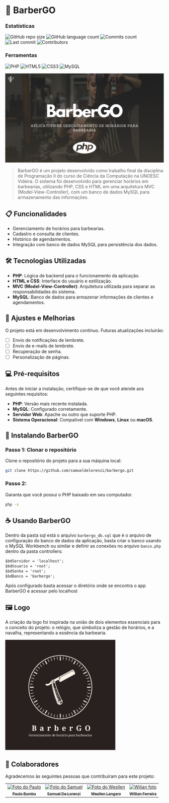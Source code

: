 # 💈 BarberGO

### Estatísticas
![GitHub repo size](https://img.shields.io/github/repo-size/samueldelorenzi/barbergo?style=for-the-badge)
![GitHub language count](https://img.shields.io/github/languages/count/samueldelorenzi/barbergo?style=for-the-badge)
![Commits count](https://img.shields.io/github/commit-activity/t/samueldelorenzi/barbergo?style=for-the-badge)
![Last commit](https://img.shields.io/github/last-commit/samueldelorenzi/barbergo?style=for-the-badge)
![Contributors](https://img.shields.io/github/contributors/samueldelorenzi/barbergo?style=for-the-badge)

### Ferramentas
![PHP](https://img.shields.io/badge/PHP-000000?style=for-the-badge&logo=php&logoColor=white&logoSize=auto&color=787cb5)
![HTML5](https://img.shields.io/badge/HTML-000000?style=for-the-badge&logo=html5&logoColor=white&logoSize=auto&color=orange)
![CSS3](https://img.shields.io/badge/CSS-000000?style=for-the-badge&logo=css3&logoColor=white&logoSize=auto&color=blue)
![MySQL](https://img.shields.io/badge/MYSQL-blue?style=for-the-badge&logo=mysql&logoColor=white&logoSize=auto)

<img src="https://github.com/samueldelorenzi/barbergo/blob/main/assets/img/readme_image.png" alt="BarberGO">

> BarberGO é um projeto desenvolvido como trabalho final da disciplina de Programação II do curso de Ciência da Computação na UNOESC Videira. O sistema foi desenvolvido para gerenciar horários em barbearias, utilizando PHP, CSS e HTML em uma arquitetura MVC (Model-View-Controller), com um banco de dados MySQL para armazenamento das informações.

## 📋 Funcionalidades

- Gerenciamento de horários para barbearias.
- Cadastro e consulta de clientes.
- Histórico de agendamentos.
- Integração com banco de dados MySQL para persistência dos dados.

## 🛠️ Tecnologias Utilizadas

- **PHP**: Lógica de backend para o funcionamento da aplicação.
- **HTML e CSS**: Interface do usuário e estilização.
- **MVC (Model-View-Controller)**: Arquitetura utilizada para separar as responsabilidades do sistema.
- **MySQL**: Banco de dados para armazenar informações de clientes e agendamentos.

## 📅 Ajustes e Melhorias

O projeto está em desenvolvimento contínuo. Futuras atualizações incluirão:

- [ ] Envio de notificações de lembrete.
- [ ] Envio de e-mails de lembrete.
- [ ] Recuperação de senha.
- [ ] Personalização de páginas.

## 💻 Pré-requisitos

Antes de iniciar a instalação, certifique-se de que você atende aos seguintes requisitos:

- **PHP**: Versão mais recente instalada.
- **MySQL**: Configurado corretamente.
- **Servidor Web**: Apache ou outro que suporte PHP.
- **Sistema Operacional**: Compatível com **Windows**, **Linux** ou **macOS**.

## 🚀 Instalando BarberGO

### Passo 1: Clonar o repositório

Clone o repositório do projeto para a sua máquina local:

```bash
git clone https://github.com/samueldelorenzi/barbergo.git
```

### Passo 2:

Garanta que você possui o PHP baixado em seu computador.

```bash
php -v
```

## ☕ Usando BarberGO

Dentro da pasta sql está o arquivo ```barbergo_db.sql``` que é o arquivo de configuração do banco de dados da aplicação, basta criar o banco usando o MySQL Workbench ou similar e definir as conexões no arquivo ```banco.php``` dentro da pasta controllers:
```
$bdServidor = 'localhost';
$bdUsuario = 'root';
$bdSenha = 'root';
$bdBanco = 'barbergo';
```
Após configurado basta acessar o diretório onde se encontra o app BarberGO e acessar pelo localhost

## 🖼️ Logo

A criação da logo foi inspirada na união de dois elementos essenciais para o conceito do projeto: o relógio, que simboliza a gestão de horários, e a navalha, representando a essência da barbearia.

<img src="https://github.com/samueldelorenzi/barbergo/blob/main/assets/img/barbergologo.jpg" alt="BarberGO logo" width="350px" height="350px">

## 🤝 Colaboradores

Agradecemos às seguintes pessoas que contribuíram para este projeto:

<table>
  <tr>
    <td align="center">
      <a href="https://www.linkedin.com/in/paulo-m%C3%A1rio-valente-bumba-126405260/" title="LinkedIn">
        <img src="https://media.licdn.com/dms/image/v2/D4D03AQGrUmzQ8aWS-A/profile-displayphoto-shrink_800_800/profile-displayphoto-shrink_800_800/0/1729769698428?e=1735171200&v=beta&t=jkb-a_czGO2KPdmOEJTtqdiXa2uyKwKLbWQ8onjDLis" width="100px;" alt="Foto do Paulo"/><br>
        <sub>
          <b>Paulo Bumba</b>
        </sub>
      </a>
    </td>
    <td align="center">
      <a href="https://www.linkedin.com/in/samueldelorenzi/" title="LinkedIn">
        <img src="https://media.licdn.com/dms/image/v2/D4D03AQFdYE7vQTyqXA/profile-displayphoto-shrink_200_200/profile-displayphoto-shrink_200_200/0/1720058448969?e=1733961600&v=beta&t=ccVL8BjRvxFrMiyfSQ3QXLb00gIk7OWkcdG2BSm7iuE" width="100px;" alt="Foto do Samuel"/><br>
        <sub>
          <b>Samuel De Lorenzi</b>
        </sub>
      </a>
    </td>
    <td align="center">
      <a href="https://www.linkedin.com/in/wesllen-felipe-langaro-raiser-da-cruz-31b9ab210/" title="LinkedIn">
        <img src="https://media.licdn.com/dms/image/v2/D4D03AQGOczBgQCBtSA/profile-displayphoto-shrink_200_200/profile-displayphoto-shrink_200_200/0/1665170990118?e=1733961600&v=beta&t=ZGNdDzQgZ19OCEaK7UHcI8kFYdoBlPYAR1G6WYM6Nd0" width="100px;" alt="Foto do Wesllen"/><br>
        <sub>
          <b>Wesllen Langaro</b>
        </sub>
      </a>
    </td>
    <td align="center">
      <a href="https://www.linkedin.com/in/willian-ferreira-a09730219" title="LinkedIn">
        <img src="https://media.licdn.com/dms/image/v2/D4D03AQFHeGRyYIMzMQ/profile-displayphoto-shrink_200_200/profile-displayphoto-shrink_200_200/0/1718290863814?e=1733961600&v=beta&t=Aon4DgIZRcGf4rF0RQBJAMFzWALMtXaUpSGHtl-9T7E" width="100px;" alt="Wilian foto"/><br>
        <sub>
          <b>Willian Ferreira</b>
        </sub>
      </a>
    </td>
  </tr>
</table>

